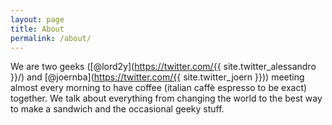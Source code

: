 ```yaml
---
layout: page
title: About
permalink: /about/
---
```


We are two geeks ([@lord2y](https://twitter.com/{{ site.twitter_alessandro }}/) and [@joernba](https://twitter.com/{{ site.twitter_joern }})) meeting almost every morning to have coffee (italian caffè espresso to be exact) together. We talk about everything from changing the world to the best way to make a sandwich and the occasional geeky stuff.
